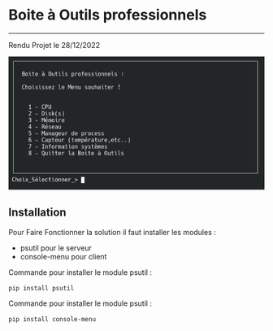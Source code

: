# Boite à Outils professionnels 
------------

Rendu Projet le 28/12/2022

![alt tag](https://github.com/Morzomb/Rendu_prog_linux/blob/main/main.png)

Installation
------------

Pour Faire Fonctionner la solution il faut installer les modules :

 - psutil pour le serveur 
 - console-menu pour client

Commande pour installer le module psutil :

    pip install psutil

Commande pour installer le module psutil :

    pip install console-menu

